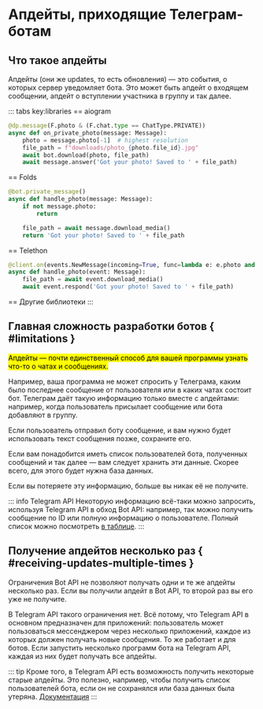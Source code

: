 # Апдейты, приходящие Телеграм-ботам

## Что такое апдейты

Апдейты (они же updates, то есть обновления) — это события, о которых сервер уведомляет бота.
Это может быть апдейт о входящем сообщении, апдейт о вступлении участника в группу и так далее.

::: tabs key:libraries
== aiogram
```python
@dp.message(F.photo & (F.chat.type == ChatType.PRIVATE))
async def on_private_photo(message: Message):
    photo = message.photo[-1]  # highest resolution
    file_path = f"downloads/photo_{photo.file_id}.jpg"
    await bot.download(photo, file_path)
    await message.answer('Got your photo! Saved to ' + file_path)
```
== Folds
```python
@bot.private_message()
async def handle_photo(message: Message):
    if not message.photo: 
        return

    file_path = await message.download_media()
    return 'Got your photo! Saved to ' + file_path
```
== Telethon
```python
@client.on(events.NewMessage(incoming=True, func=lambda e: e.photo and e.is_private))
async def handle_photo(event: Message):
    file_path = await event.download_media()
    await event.respond('Got your photo! Saved to ' + file_path)
```
== Другие библиотеки
<HelpNeeded/>
:::

## Главная сложность разработки ботов { #limitations }

<mark>Апдейты — почти единственный способ для вашей программы узнать что-то о чатах и сообщениях.</mark>

Например, ваша программа не может спросить у Телеграма, каким было последнее
сообщение от пользователя или в каких чатах состоит бот. Телеграм даёт такую информацию только вместе с апдейтами:
например, когда пользователь присылает сообщение или бота добавляют в группу.

Если пользователь отправил боту сообщение, и вам нужно будет использовать текст сообщения позже, сохраните его.

Если вам понадобится иметь список пользователей бота, полученных сообщений и так далее —
вам следует хранить эти данные. Скорее всего, для этого будет нужна база данных.

Если вы потеряете эту информацию, больше вы никак её не получите.

::: info Telegram API
Некоторую информацию всё-таки можно запросить, используя Telegram API в обход Bot API:
например, так можно получить сообщение по ID или полную информацию о пользователе. 
Полный список можно посмотреть [в таблице](../appendix/api-comparison).
:::

## Получение апдейтов несколько раз { #receiving-updates-multiple-times }

Ограничения Bot API не позволяют получать одни и те же апдейты несколько раз. Если вы получили апдейт в Bot API, то
второй раз вы его уже не получите.

В Telegram API такого ограничения нет. Всё потому, что Telegram API в основном предназначен для приложений:
пользователь может пользоваться мессенджером через несколько
приложений, каждое из которых должен получать новые сообщения. То же работает и для ботов. Если запустить несколько
программ бота на Telegram API, каждая из них будет получать все апдейты.

::: tip
Кроме того, в Telegram API есть возможность получить некоторые старые апдейты.
Это полезно, например, чтобы получить список пользователей бота, если он не сохранялся или база данных была утеряна.
[Документация](https://core.telegram.org/api/updates#recovering-gaps)
:::

